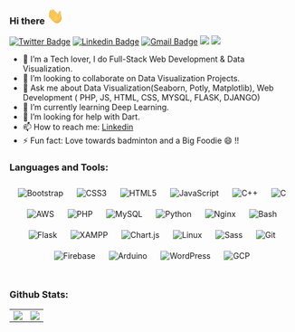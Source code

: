 
### Hi there <img src="https://raw.githubusercontent.com/ABSphreak/ABSphreak/master/gifs/Hi.gif" width="30px"> 

[![Twitter Badge](https://img.shields.io/badge/-@vigneshshettyin-1ca0f1?style=flat-square&labelColor=1ca0f1&logo=twitter&logoColor=white&link=https://twitter.com/vigneshshettyin)](https://twitter.com/vigneshshettyin) [![Linkedin Badge](https://img.shields.io/badge/-vigneshshettyin-blue?style=flat-square&logo=Linkedin&logoColor=white&link=https://www.linkedin.com/in/vigneshshettyin/)](https://www.linkedin.com/in/vigneshshettyin/) [![Gmail Badge](https://img.shields.io/badge/-contact@vigneshshetty.in-c14438?style=flat-square&logo=Gmail&logoColor=white&link=mailto:contact@vigneshshetty.in)](mailto:contact@vigneshshetty.in) ![](https://komarev.com/ghpvc/?username=vigneshshettyin&label=PROFILE+VIEWS&color=brightgreen&style=flat-square) ![](https://hit.yhype.me/github/profile?user_id=77713888)


- 🌱 I’m a Tech lover, I do Full-Stack Web Development & Data Visualization.
- 👯 I’m looking to collaborate on Data Visualization Projects.
- 💬 Ask me about Data Visualization(Seaborn, Potly, Matplotlib), Web Development ( PHP, JS, HTML, CSS, MYSQL, FLASK, DJANGO)
- 🌱 I’m currently learning Deep Learning.
- 🤔 I’m looking for help with Dart.
- 📫 How to reach me: [Linkedin](https://www.linkedin.com/in/vigneshshettyin/)
- ⚡ Fun fact: Love towards badminton and a Big Foodie 😄 !! 


### Languages and Tools:
<div align="center">  
<img style="margin: 10px" src="https://profilinator.rishav.dev/skills-assets/bootstrap-plain.svg" alt="Bootstrap" height="25" />  
<img style="margin: 10px" src="https://profilinator.rishav.dev/skills-assets/css3-original-wordmark.svg" alt="CSS3" height="25" />  
<!-- <img style="margin: 10px" src="https://profilinator.rishav.dev/skills-assets/electron-original.svg" alt="Electron" height="25" />   -->
<img style="margin: 10px" src="https://profilinator.rishav.dev/skills-assets/html5-original-wordmark.svg" alt="HTML5" height="25" />  
<img style="margin: 10px" src="https://profilinator.rishav.dev/skills-assets/javascript-original.svg" alt="JavaScript" height="25" />  
<img style="margin: 10px" src="https://profilinator.rishav.dev/skills-assets/cplusplus-original.svg" alt="C++" height="25" />  
<img style="margin: 10px" src="https://profilinator.rishav.dev/skills-assets/c-original.svg" alt="C" height="25" />  
<img style="margin: 10px" src="https://profilinator.rishav.dev/skills-assets/amazonwebservices-original-wordmark.svg" alt="AWS" height="25" />  
<!-- <img style="margin: 10px" src="https://profilinator.rishav.dev/skills-assets/docker-original-wordmark.svg" alt="Docker" height="25" />  
<img style="margin: 10px" src="https://profilinator.rishav.dev/skills-assets/typescript-original.svg" alt="TypeScript" height="25" />   -->
<img style="margin: 10px" src="https://profilinator.rishav.dev/skills-assets/php-original.svg" alt="PHP" height="25" />  
<img style="margin: 10px" src="https://profilinator.rishav.dev/skills-assets/mysql-original-wordmark.svg" alt="MySQL" height="25" />  
<!-- <img style="margin: 10px" src="https://profilinator.rishav.dev/skills-assets/mongodb-original-wordmark.svg" alt="MongoDB" height="25" />   -->
<img style="margin: 10px" src="https://profilinator.rishav.dev/skills-assets/python-original.svg" alt="Python" height="25" />  
<img style="margin: 10px" src="https://profilinator.rishav.dev/skills-assets/nginx-original.svg" alt="Nginx" height="25" />  
<!-- <img style="margin: 10px" src="https://profilinator.rishav.dev/skills-assets/express-original-wordmark.svg" alt="Express.js" height="25" />   -->
<!-- <img style="margin: 10px" src="https://profilinator.rishav.dev/skills-assets/kubernetes-icon.svg" alt="Kubernetes" height="25" />   -->
<img style="margin: 10px" src="https://profilinator.rishav.dev/skills-assets/gnu_bash-icon.svg" alt="Bash" height="25" />  
<!-- <img style="margin: 10px" src="https://profilinator.rishav.dev/skills-assets/raspberrypi.png" alt="Raspberry Pi" height="25" />  
<img style="margin: 10px" src="https://profilinator.rishav.dev/skills-assets/elasticsearch.png" alt="Elastic Search" height="25" />   -->
<img style="margin: 10px" src="https://profilinator.rishav.dev/skills-assets/flask.png" alt="Flask" height="25" />  
<img style="margin: 10px" src="https://profilinator.rishav.dev/skills-assets/xampp.png" alt="XAMPP" height="25" />  
<img style="margin: 10px" src="https://profilinator.rishav.dev/skills-assets/logo-title.svg" alt="Chart.js" height="25" />  
<img style="margin: 10px" src="https://profilinator.rishav.dev/skills-assets/linux-original.svg" alt="Linux" height="25" />  
<img style="margin: 10px" src="https://profilinator.rishav.dev/skills-assets/sass-original.svg" alt="Sass" height="25" />  
<img style="margin: 10px" src="https://profilinator.rishav.dev/skills-assets/git-scm-icon.svg" alt="Git" height="25" />  
<img style="margin: 10px" src="https://profilinator.rishav.dev/skills-assets/firebase.png" alt="Firebase" height="25" />  
<img style="margin: 10px" src="https://profilinator.rishav.dev/skills-assets/arduino.png" alt="Arduino" height="25" />  
<img style="margin: 10px" src="https://profilinator.rishav.dev/skills-assets/wordpress.png" alt="WordPress" height="25" />  
<img style="margin: 10px" src="https://profilinator.rishav.dev/skills-assets/google_cloud-icon.svg" alt="GCP" height="25" />  
</div>  

<br/>  

### Github Stats:
<table><tr><td valign="top" width="50%">

<img src="https://github-readme-stats.vercel.app/api?username=vigneshshettyin&show_icons=true&count_private=true&hide_border=true" align="left" style="width: 100%" />

</td><td valign="top" width="50%">

<img src="https://github-readme-stats.vercel.app/api/top-langs/?username=vigneshshettyin&hide_border=true&layout=compact" align="left" style="width: 100%" />

</td></tr></table>  

